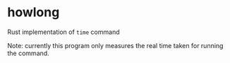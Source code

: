 # howlong

Rust implementation of `time` command

Note: currently this program only measures the real time taken for running the
command.
